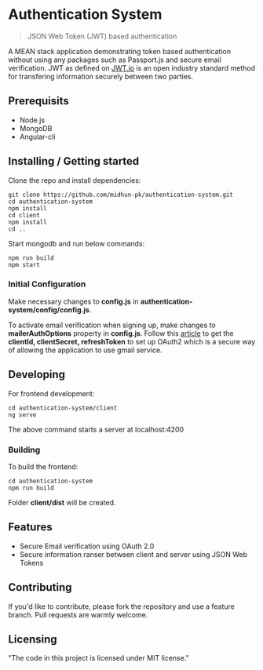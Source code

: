 # Authentication System
> JSON Web Token (JWT) based authentication

A MEAN stack application demonstrating token based authentication without using any packages such as Passport.js and secure email verification. JWT as defined on [JWT.io](https://jwt.io/) is an open industry standard method for transfering information securely between two parties.

## Prerequisits

- Node.js
- MongoDB
- Angular-cli

## Installing / Getting started

Clone the repo and install dependencies:

```shell
git clone https://github.com/midhun-pk/authentication-system.git
cd authentication-system
npm install
cd client
npm install
cd ..
```

Start mongodb and run below commands:

```shell
npm run build
npm start
```

### Initial Configuration

Make necessary changes to **config.js** in **authentication-system/config/config.js**.

To activate email verification when signing up, make changes to **mailerAuthOptions** property in **config.js**.
Follow this [article](https://medium.com/@nickroach_50526/sending-emails-with-node-js-using-smtp-gmail-and-oauth2-316fe9c790a1) to get the **clientId, clientSecret, refreshToken** to set up OAuth2 which is a secure way of allowing the application to use gmail service.

## Developing

For frontend development:

```shell
cd authentication-system/client
ng serve
```

The above command starts a server at localhost:4200

### Building

To build the frontend:

```shell
cd authentication-system
npm run build
```

Folder **client/dist** will be created.

## Features

- Secure Email verification using OAuth 2.0
- Secure information ranser between client and server using JSON Web Tokens

## Contributing

If you'd like to contribute, please fork the repository and use a feature
branch. Pull requests are warmly welcome.

## Licensing

"The code in this project is licensed under MIT license."





